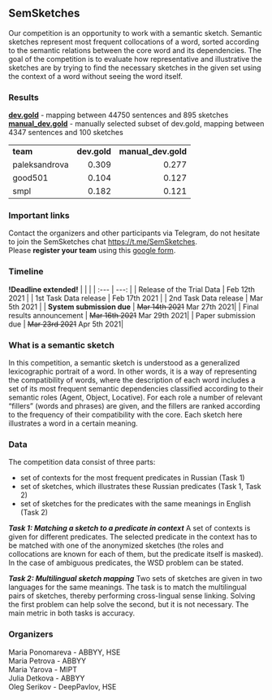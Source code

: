 ## SemSketches
Our competition is an opportunity to work with a semantic sketch. Semantic sketches represent most frequent collocations of a word, sorted according to the semantic relations between the core word and its dependencies. The goal of the competition is to evaluate how representative and illustrative the sketches are by trying to find the necessary sketches in the given set using the context of a word without seeing the word itself.

### Results
[**dev.gold**](https://github.com/dialogue-evaluation/SemSketches/blob/main/data/dev/dev.gold) - mapping between 44750 sentences and 895 sketches  
[**manual_dev.gold**](https://github.com/dialogue-evaluation/SemSketches/blob/main/data/dev/manual_dev.gold) - manually selected subset of dev.gold, mapping between  4347 sentences and 100 sketches

|              |            |            |
| :---         |           ---: |          ---: |
|**team** |  **dev.gold**  |   **manual_dev.gold**   |
|paleksandrova |    0.309      |     0.277       |
|good501 |   0.104    |      0.127      |
| smpl|     0.182       |    0.121        |

### Important links
Contact the organizers and other participants via Telegram, do not hesitate to join the SemSketches chat https://t.me/SemSketches.  
Please **register your team** using this [google form](https://docs.google.com/forms/d/e/1FAIpQLSckaiXy7TuXJjHi-wQq6GBTTgLkQjda-o9EcEmV2hI31ubB9Q/viewform).

### Timeline
__!Deadline extended!__
|              |            |
| :---         |           ---: |
| Release of the Trial Data  | Feb 12th 2021  | 
| 1st Task Data release    | Feb 17th 2021  |
| 2nd Task Data release    | Mar 5th 2021  |
| **System submission due**    | ~~Mar 14th  2021~~ Mar 27th  2021|
| Final results announcement   | ~~Mar 16th 2021~~  Mar 29th  2021|
| Paper submission due   | ~~Mar 23rd 2021~~  Apr 5th  2021|

### What is a semantic sketch
In this competition, a semantic sketch is understood as a generalized lexicographic portrait of a word. In other words, it is a way of representing the compatibility of words, where the description of each word includes a set of its most frequent semantic dependencies classified according to their semantic roles (Agent, Object, Locative). For each role a number of relevant “fillers” (words and phrases) are given, and the fillers are ranked according to the frequency of their compatibility with the core. Each sketch here illustrates a word in a certain meaning.

### Data
The competition data consist of three parts:
* set of contexts for the most frequent predicates in Russian (Task 1)
* set of sketches, which illustrates these Russian predicates (Task 1, Task 2)
* set of sketches for the predicates with the same meanings in English (Task 2)

***Task 1: Matching a sketch to a predicate in context***
A set of contexts is given for different predicates. The selected predicate in the context has to be matched with one of the anonymized sketches (the roles and collocations are known for each of them, but the predicate itself is masked). In the case of ambiguous predicates, the WSD problem can be stated.


***Task 2: Multilingual sketch mapping***
Two sets of sketches are given in two languages for the same meanings. The task is to match the multilingual pairs of sketches, thereby performing cross-lingual sense linking. 
Solving the first problem can help solve the second, but it is not necessary.
The main metric in both tasks is accuracy.




### Organizers
Maria Ponomareva - ABBYY, HSE  
Maria Petrova - ABBYY  
Maria Yarova - MIPT  
Julia Detkova - ABBYY  
Oleg Serikov - DeepPavlov, HSE  
